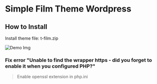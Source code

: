 # Simple Film Theme Wordpress

## How to Install
Install theme file: t-film.zip

![Demo Img](https://github.com/nguyentu43/simplefilmtheme/raw/master/screenshot.png)

### Fix error "Unable to find the wrapper https - did you forget to enable it when you configured PHP?"
> Enable openssl extension in php.ini